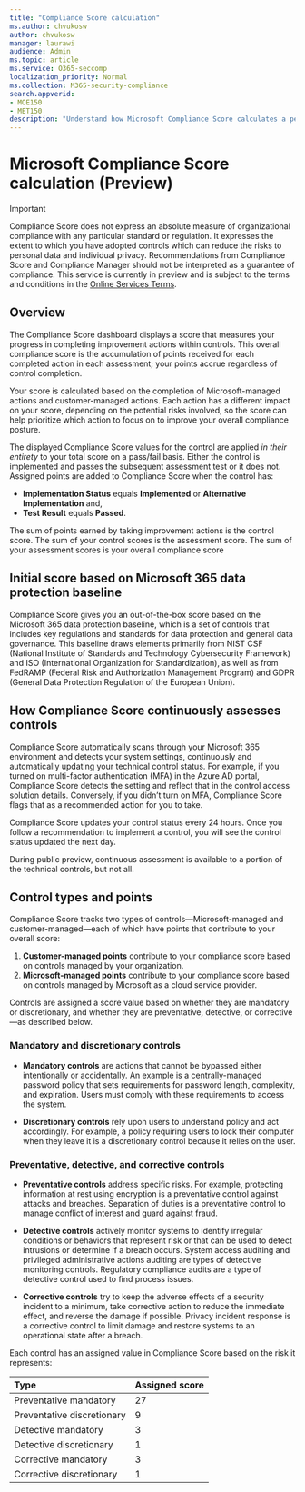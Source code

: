 ```yaml
---
title: "Compliance Score calculation"
ms.author: chvukosw
author: chvukosw
manager: laurawi
audience: Admin
ms.topic: article
ms.service: O365-seccomp
localization_priority: Normal
ms.collection: M365-security-compliance
search.appverid: 
- MOE150
- MET150
description: "Understand how Microsoft Compliance Score calculates a personalized score based on actions taken to address risks and improve your compliance posture."
---
```


# Microsoft Compliance Score calculation (Preview)

> [!IMPORTANT]
> Compliance Score does not express an absolute measure of organizational compliance with any particular standard or regulation. It expresses the extent to which you have adopted controls which can reduce the risks to personal data and individual privacy. Recommendations from Compliance Score and Compliance Manager should not be interpreted as a guarantee of compliance. This service is currently in preview and is subject to the terms and conditions in the [Online Services Terms](https://go.microsoft.com/fwlink/?linkid=2108910).

## Overview

The Compliance Score dashboard displays a score that measures your progress in completing improvement actions within controls. This overall compliance score is the accumulation of points received for each completed action in each assessment; your points accrue regardless of control completion.

Your score is calculated based on the completion of Microsoft-managed actions and customer-managed actions. Each action has a different impact on your score, depending on the potential risks involved, so the score can help prioritize which action to focus on to improve your overall compliance posture.

The displayed Compliance Score values for the control are applied *in their entirety* to your total score on a pass/fail basis. Either the control is implemented and passes the subsequent assessment test or it does not. Assigned points are added to Compliance Score when the control has:

- **Implementation Status** equals **Implemented** or **Alternative Implementation** and,
- **Test Result** equals **Passed**.

The sum of points earned by taking improvement actions is the control score. The sum of your control scores is the assessment score. The sum of your assessment scores is your overall compliance score

## Initial score based on Microsoft 365 data protection baseline
  
Compliance Score gives you an out-of-the-box score based on the Microsoft 365 data protection baseline, which is a set of controls that includes key regulations and standards for data protection and general data governance. This baseline draws elements primarily from NIST CSF (National Institute of Standards and Technology Cybersecurity Framework) and ISO (International Organization for Standardization), as well as from FedRAMP (Federal Risk and Authorization Management Program) and GDPR (General Data Protection Regulation of the European Union).

## How Compliance Score continuously assesses controls

Compliance Score automatically scans through your Microsoft 365 environment and detects your system settings, continuously and automatically updating your technical control status. For example, if you turned on multi-factor authentication (MFA) in the Azure AD portal, Compliance Score detects the setting and reflect that in the control access solution details. Conversely, if you didn’t turn on MFA, Compliance Score flags that as a recommended action for you to take.

Compliance Score updates your control status every 24 hours. Once you follow a recommendation to implement a control, you will see the control status updated the next day.

During public preview, continuous assessment is available to a portion of the technical controls, but not all.
  
## Control types and points

Compliance Score tracks two types of controls—Microsoft-managed and customer-managed—each of which have points that contribute to your overall score:

1. **Customer-managed points** contribute to your compliance score based on controls managed by your organization.
2. **Microsoft-managed points** contribute to your compliance score based on controls managed by Microsoft as a cloud service provider.

Controls are assigned a score value based on whether they are mandatory or discretionary, and whether they are preventative, detective, or corrective—as described below.

### Mandatory and discretionary controls

 - **Mandatory controls** are actions that cannot be bypassed either intentionally or accidentally. An example is a centrally-managed password policy that sets requirements for password length, complexity, and expiration. Users must comply with these requirements to access the system.
  
 - **Discretionary controls** rely upon users to understand policy and act accordingly. For example, a policy requiring users to lock their computer when they leave it is a discretionary control because it relies on the user.
  
### Preventative, detective, and corrective controls
  
 - **Preventative controls** address specific risks. For example, protecting information at rest using encryption is a preventative control against attacks and breaches. Separation of duties is a preventative control to manage conflict of interest and guard against fraud.
  
 - **Detective controls** actively monitor systems to identify irregular conditions or behaviors that represent risk or that can be used to detect intrusions or determine if a breach occurs. System access auditing and privileged administrative actions auditing are types of detective monitoring controls. Regulatory compliance audits are a type of detective control used to find process issues.
  
- **Corrective controls** try to keep the adverse effects of a security incident to a minimum, take corrective action to reduce the immediate effect, and reverse the damage if possible. Privacy incident response is a corrective control to limit damage and restore systems to an operational state after a breach.
  
Each control has an assigned value in Compliance Score based on the risk it represents:

|**Type**|**Assigned score**|
|:-----|:-----|
| Preventative mandatory | 27 |
| Preventative discretionary | 9 |
| Detective mandatory | 3 |
| Detective discretionary | 1 |
| Corrective mandatory | 3 |
| Corrective discretionary | 1 |
  